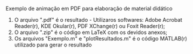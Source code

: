 Exemplo de animação em PDF para elaboração de material didático

1. O arquivo ".pdf" é o resultado - Utilizaros softwares: Adobe Acrobat Reader(r), KDE Okular(r), PDF XChange(r) ou Foxit Reader(r);
2. O arquivo ".zip" é o código em LaTeX com os devidos anexos;
3. Os arquivos "Exemplo.m" e "plotResultados.m" é o código MATLAB(r) utilizado para gerar o resultado
